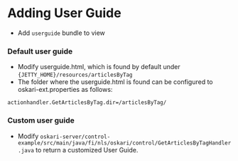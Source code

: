 # Adding User Guide

- Add `userguide` bundle to view

### Default user guide

- Modify userguide.html, which is found by default under `{JETTY_HOME}/resources/articlesByTag`
- The folder where the userguide.html is found can be configured to oskari-ext.properties as follows:

`actionhandler.GetArticlesByTag.dir=/articlesByTag/`

### Custom user guide

- Modify `oskari-server/control-example/src/main/java/fi/nls/oskari/control/GetArticlesByTagHandler.java` to return a customized User Guide.